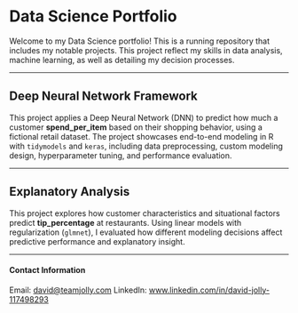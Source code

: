 # Data Science Portfolio

Welcome to my Data Science portfolio! This is a running repository that includes my notable projects. This project reflect my skills in data analysis, machine learning, as well as detailing my decision processes. 

--- 

## Deep Neural Network Framework

This project applies a Deep Neural Network (DNN) to predict how much a customer **spend_per_item** based on their shopping behavior, using a fictional retail dataset. The project showcases end-to-end modeling in R with `tidymodels` and `keras`, including data preprocessing, custom modeling design, hyperparameter tuning, and performance evaluation.

--- 

## Explanatory Analysis

This project explores how customer characteristics and situational factors predict **tip_percentage** at restaurants. Using linear models with regularization (`glmnet`), I evaluated how different modeling decisions affect predictive performance and explanatory insight.

--- 


#### Contact Information
Email: david@teamjolly.com
LinkedIn: www.linkedin.com/in/david-jolly-117498293

